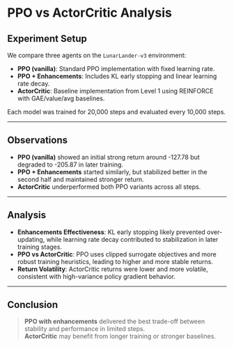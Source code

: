 # PPO vs ActorCritic Analysis

## Experiment Setup

We compare three agents on the `LunarLander-v3` environment:

- **PPO (vanilla)**: Standard PPO implementation with fixed learning rate.
- **PPO + Enhancements**: Includes KL early stopping and linear learning rate decay.
- **ActorCritic**: Baseline implementation from Level 1 using REINFORCE with GAE/value/avg baselines.

Each model was trained for 20,000 steps and evaluated every 10,000 steps.

---

## Observations

- **PPO (vanilla)** showed an initial strong return around -127.78 but degraded to -205.87 in later training.
- **PPO + Enhancements** started similarly, but stabilized better in the second half and maintained stronger return.
- **ActorCritic** underperformed both PPO variants across all steps.

---

## Analysis

- **Enhancements Effectiveness**: KL early stopping likely prevented over-updating, while learning rate decay contributed to stabilization in later training stages.
- **PPO vs ActorCritic**: PPO uses clipped surrogate objectives and more robust training heuristics, leading to higher and more stable returns.
- **Return Volatility**: ActorCritic returns were lower and more volatile, consistent with high-variance policy gradient behavior.

---

## Conclusion

>  **PPO with enhancements** delivered the best trade-off between stability and performance in limited steps.  
>  **ActorCritic** may benefit from longer training or stronger baselines.